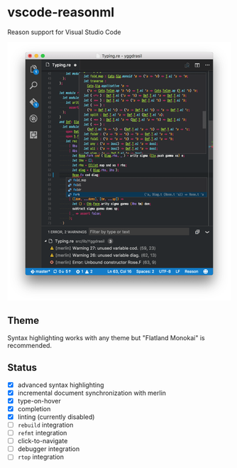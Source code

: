 # vscode-reasonml

Reason support for Visual Studio Code

![screenshot](https://github.com/freebroccolo/vscode-reasonml/raw/master/assets/screenshot.png)

## Theme

Syntax highlighting works with any theme but "Flatland Monokai" is recommended.

## Status

- [x] advanced syntax highlighting
- [x] incremental document synchronization with merlin
- [x] type-on-hover
- [x] completion
- [x] linting (currently disabled)
- [ ] `rebuild` integration
- [ ] `refmt` integration
- [ ] click-to-navigate
- [ ] debugger integration
- [ ] `rtop` integration
